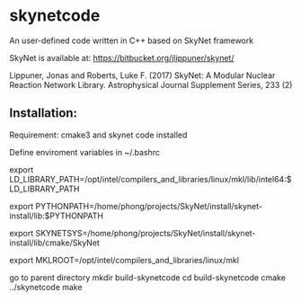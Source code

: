 # skynetcode
An user-defined code written in C++ based on SkyNet framework

SkyNet is available at: https://bitbucket.org/jlippuner/skynet/

Lippuner, Jonas and Roberts, Luke F. (2017) SkyNet: A Modular Nuclear Reaction Network Library. Astrophysical Journal Supplement Series, 233 (2)

## Installation:

Requirement: cmake3 and skynet code installed 

Define enviroment variables in ~/.bashrc

export LD_LIBRARY_PATH=/opt/intel/compilers_and_libraries/linux/mkl/lib/intel64:$LD_LIBRARY_PATH

export PYTHONPATH=/home/phong/projects/SkyNet/install/skynet-install/lib:$PYTHONPATH

export SKYNETSYS=/home/phong/projects/SkyNet/install/skynet-install/lib/cmake/SkyNet

export MKLROOT=/opt/intel/compilers_and_libraries/linux/mkl


go to parent directory
mkdir build-skynetcode
cd build-skynetcode
cmake ../skynetcode
make
